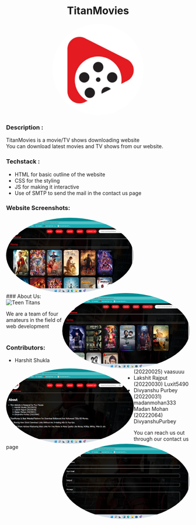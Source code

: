 # <h1 align="center">TitanMovies</h1>
<p align='center'>
<img align='center' alt='TitanMovies' height='250px' width='250px' style="border-radius:100%; " src="Devjam/Images/logo.jpg" >
</p>

### Description :

TitanMovies is a movie/TV shows downloading website<br>
You can download latest movies and TV shows from our website.

### Techstack : 

<ul>
  <li>HTML for basic outline of the website</li>
  <li>CSS for the styling</li>
  <li>JS for making it interactive</li>
  <li>Use of SMTP to send the mail in the contact us page</li>
</ul>

### Website Screenshots:
<div>
  <img alt='screenshot' height='206px' width='350px' align="left" style="border-radius:100%; display:inline-block;" src="Devjam/Images/Screenshot (16).png" >
  <img alt='screenshot' height='206px' width='350px' align="right" style="border-radius:100%; display:inline-block;" src="Devjam/Images/Screenshot (17).png" >
  <img alt='screenshot' height='206px' width='350px' align="left" style="border-radius:100%; " src="Devjam/Images/Screenshot (18).png" >
  <img alt='screenshot' height='206px' width='350px' align="right" style="border-radius:100%; " src="Devjam/Images/Screenshot (19).png" >
</div>
<br>
<br>
<br>
<br>
<br>
<br>
<br>
<br>
<br>
<br>
<br>
<br>
### About Us:
<img alt='Teen Titans' height='150px' width='150px' src="https://www.stoneykins.com/Patterns/product_images/w/310/Teen_Titans_Logo_03_tn__73898_std.png" >

We are a team of four amateurs in the field of web development<br>
<br>                                    
### Contributors:
<ul>
  <li>Harshit Shukla    (20220025)  vaasuuu        </li>
  <li>Lakshit Rajput    (20220030)  Luxit5490      </li>
  <li>Divyanshu Purbey  (20220031)  madanmohan333  </li>
  <li>Madan Mohan       (20222064)  DivyanshuPurbey</li>
</ul>
                                                                
You can reach us out through our contact us page

